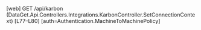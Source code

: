[web] GET /api/karbon  (DataGet.Api.Controllers.Integrations.KarbonController.SetConnectionContext)  [L77–L80] [auth=Authentication.MachineToMachinePolicy]

